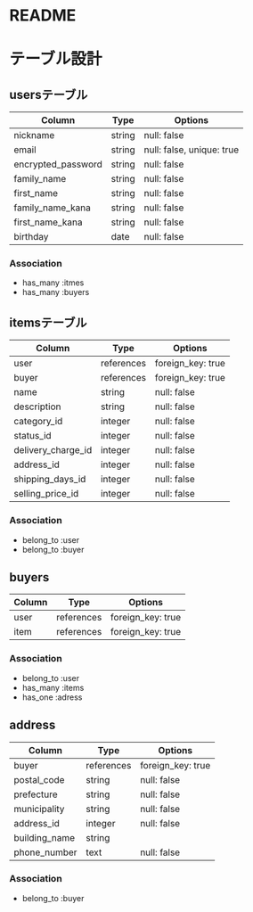 # README
# テーブル設計

## usersテーブル

| Column              | Type    | Options                    |
| ----------          | ------  | ----------                 |
| nickname            | string  | null: false                |
| email               | string  | null: false, unique: true  |
| encrypted_password  | string  | null: false                |
| family_name         | string  | null: false                |
| first_name          | string  | null: false                |
| family_name_kana    | string  | null: false                |
| first_name_kana     | string  | null: false                |
| birthday            | date    | null: false                |

### Association

- has_many  :itmes
- has_many  :buyers

## itemsテーブル

| Column              | Type          | Options           |
| ----------          | ------        | ----------        |
| user                | references    | foreign_key: true |
| buyer               | references    | foreign_key: true |
| name                | string        | null: false       |
| description         | string        | null: false       |
| category_id         | integer       | null: false       |   <!-- Activehash -->
| status_id           | integer       | null: false       |   <!-- Activehash -->
| delivery_charge_id  | integer       | null: false       |   <!-- Activehash -->
| address_id          | integer       | null: false       |   <!-- Activehash -->
| shipping_days_id    | integer       | null: false       |   <!-- Activehash -->
| selling_price_id    | integer       | null: false       |   <!-- Activehash -->
          
### Association

- belong_to  :user
- belong_to  :buyer

## buyers
 Column               | Type          | Options           |
| ----------          | ------        | ----------        |
| user                | references    | foreign_key: true |
| item                | references    | foreign_key: true |

### Association

- belong_to  :user
- has_many  :items
- has_one  :adress

## address
 Column               | Type          | Options           |
| ----------          | ------        | ----------        |
| buyer               | references    | foreign_key: true |
| postal_code         | string        | null: false       |
| prefecture          | string        | null: false       |
| municipality        | string        | null: false       |
| address_id          | integer       | null: false       |
| building_name       | string        |                   |
| phone_number        | text          | null: false       |

### Association
- belong_to :buyer
